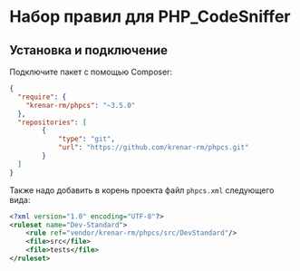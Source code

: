 # Набор правил для PHP_CodeSniffer

## Установка и подключение

Подключите пакет с помощью Composer:

```json
{
  "require": {
    "krenar-rm/phpcs": "~3.5.0"
  },
  "repositories": [
        {
            "type": "git",
            "url": "https://github.com/krenar-rm/phpcs.git"
        }
  ]
}
```
    
Также надо добавить в корень проекта файл `phpcs.xml` следующего вида:

```xml
<?xml version="1.0" encoding="UTF-8"?>
<ruleset name="Dev-Standard">
    <rule ref="vendor/krenar-rm/phpcs/src/DevStandard"/>
    <file>src</file>
    <file>tests</file>
</ruleset>
```